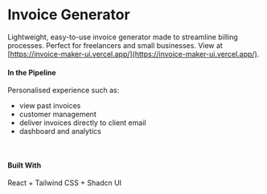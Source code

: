 # Invoice Generator

Lightweight, easy-to-use invoice generator made to streamline billing processes. Perfect for freelancers and small businesses. View at [https://invoice-maker-ui.vercel.app/](https://invoice-maker-ui.vercel.app/).


#### In the Pipeline
Personalised experience such as:
  - view past invoices
  - customer management
  - deliver invoices directly to client email
  - dashboard and analytics

<br />

#### Built With
React + Tailwind CSS + Shadcn UI